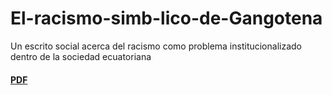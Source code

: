 # El-racismo-simb-lico-de-Gangotena
Un escrito social acerca del racismo como problema institucionalizado dentro de la sociedad ecuatoriana

#### [PDF](https://github.com/EhuddR/El-racismo-simb-lico-de-Gangotena/blob/main/El-racismo-Simb%C3%B3lico-de-Gangotena.pdf)

